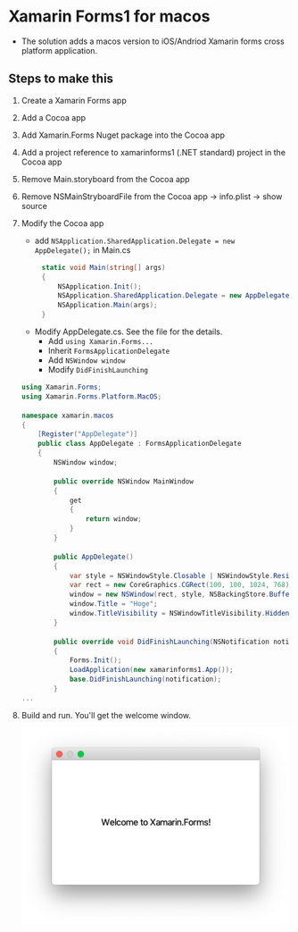 ﻿# Xamarin Forms1 for macos

* The solution adds a macos version to iOS/Andriod Xamarin forms cross platform application.


## Steps to make this

1. Create a Xamarin Forms app
1. Add a Cocoa app
1. Add Xamarin.Forms Nuget package into the Cocoa app
1. Add a project reference to xamarinforms1 (.NET standard) project in the Cocoa app
1. Remove Main.storyboard from the Cocoa app
1. Remove NSMainStryboardFile from the Cocoa app -> info.plist -> show source
1. Modify the Cocoa app
   * add ```NSApplication.SharedApplication.Delegate = new AppDelegate();``` in Main.cs
   
   ```csharp
        static void Main(string[] args)
        {
            NSApplication.Init();
            NSApplication.SharedApplication.Delegate = new AppDelegate();
            NSApplication.Main(args);
        }
   ```
   
   * Modify AppDelegate.cs. See the file for the details.
     * Add ```using Xamarin.Forms...```
     * Inherit ```FormsApplicationDelegate```
     * Add ```NSWindow window```
     * Modify ```DidFinishLaunching```

    ```csharp
    using Xamarin.Forms;
    using Xamarin.Forms.Platform.MacOS;

    namespace xamarin.macos
    {
        [Register("AppDelegate")]
        public class AppDelegate : FormsApplicationDelegate
        {
            NSWindow window;

            public override NSWindow MainWindow
            {
                get
                {
                    return window;
                }
            }

            public AppDelegate()
            {
                var style = NSWindowStyle.Closable | NSWindowStyle.Resizable | NSWindowStyle.Titled;
                var rect = new CoreGraphics.CGRect(100, 100, 1024, 768);
                window = new NSWindow(rect, style, NSBackingStore.Buffered, false);
                window.Title = "Hoge";
                window.TitleVisibility = NSWindowTitleVisibility.Hidden;
            }

            public override void DidFinishLaunching(NSNotification notification)
            {
                Forms.Init();
                LoadApplication(new xamarinforms1.App());
                base.DidFinishLaunching(notification);
            }
    ...
    ```

1. Build and run. You'll get the welcome window.

    ![Welcome Form](README.form.PNG)

